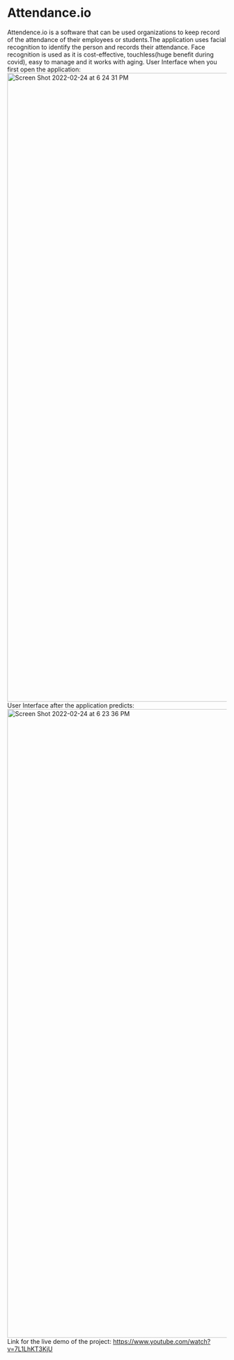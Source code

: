 # Attendance.io
Attendence.io is a software that can be used organizations to keep record of the attendance of their employees or students.The application uses facial recognition to identify the person and records their attendance. Face recognition is used as it is cost-effective, touchless(huge benefit during covid), easy to manage and it works with aging.
User Interface when you first open the application:
<img width="1440" alt="Screen Shot 2022-02-24 at 6 24 31 PM" src="https://user-images.githubusercontent.com/52238084/155527858-76468465-ed56-4910-9ac8-276ff2554d3e.png">
User Interface after the application predicts:
<img width="1440" alt="Screen Shot 2022-02-24 at 6 23 36 PM" src="https://user-images.githubusercontent.com/52238084/155527982-b68af4bf-fb9f-4438-9f48-a9c8421c6e1e.png">
Link for the live demo of the project:
https://www.youtube.com/watch?v=7L1LhKT3KjU

